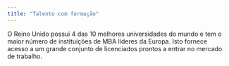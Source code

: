```yaml
---
title: "Talento com formação"
---
```

O Reino Unido possui 4 das 10 melhores universidades do mundo e tem o maior número de instituições de MBA líderes da Europa. Isto fornece acesso a um grande conjunto de licenciados prontos a entrar no mercado de trabalho. 